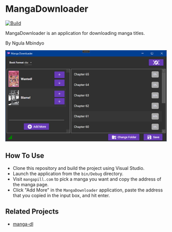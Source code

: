 # MangaDownloader

[![Build](https://github.com/B3zaleel/MangaDownloader/actions/workflows/build.yml/badge.svg)](https://github.com/B3zaleel/MangaDownloader/actions/workflows/build.yml)

MangaDownloader is an application for downloading manga titles. 

By Ngula Mbindyo

![A screenshot of MangaDownloader XAMLUI](src/UI/Assets/Screenshot.png)

## How To Use

+ Clone this repository and build the project using Visual Studio.
+ Launch the application from the `bin/Debug` directory. 
+ Visit `mangapill.com` to pick a manga you want and copy the address of the manga page.
+ Click "Add More" in the `MangaDownloader` application, paste the address that you copied in the input box, and hit enter.

## Related Projects

+ [manga-dl](http://github.com/B3zaleel/manga-dl)
